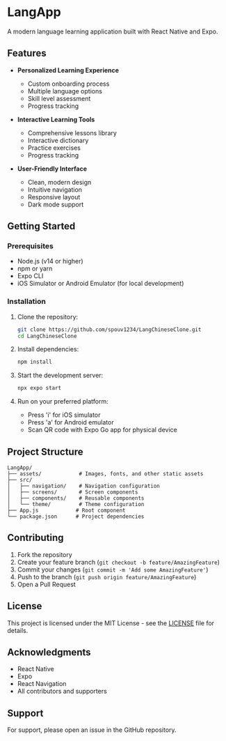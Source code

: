 # LangApp

A modern language learning application built with React Native and Expo.

## Features

- **Personalized Learning Experience**
  - Custom onboarding process
  - Multiple language options
  - Skill level assessment
  - Progress tracking

- **Interactive Learning Tools**
  - Comprehensive lessons library
  - Interactive dictionary
  - Practice exercises
  - Progress tracking

- **User-Friendly Interface**
  - Clean, modern design
  - Intuitive navigation
  - Responsive layout
  - Dark mode support

## Getting Started

### Prerequisites

- Node.js (v14 or higher)
- npm or yarn
- Expo CLI
- iOS Simulator or Android Emulator (for local development)

### Installation

1. Clone the repository:
   ```bash
   git clone https://github.com/spouv1234/LangChineseClone.git
   cd LangChineseClone
   ```

2. Install dependencies:
   ```bash
   npm install
   ```

3. Start the development server:
   ```bash
   npx expo start
   ```

4. Run on your preferred platform:
   - Press 'i' for iOS simulator
   - Press 'a' for Android emulator
   - Scan QR code with Expo Go app for physical device

## Project Structure

```
LangApp/
├── assets/            # Images, fonts, and other static assets
├── src/
│   ├── navigation/    # Navigation configuration
│   ├── screens/       # Screen components
│   ├── components/    # Reusable components
│   └── theme/         # Theme configuration
├── App.js            # Root component
└── package.json      # Project dependencies
```

## Contributing

1. Fork the repository
2. Create your feature branch (`git checkout -b feature/AmazingFeature`)
3. Commit your changes (`git commit -m 'Add some AmazingFeature'`)
4. Push to the branch (`git push origin feature/AmazingFeature`)
5. Open a Pull Request

## License

This project is licensed under the MIT License - see the [LICENSE](LICENSE) file for details.

## Acknowledgments

- React Native
- Expo
- React Navigation
- All contributors and supporters

## Support

For support, please open an issue in the GitHub repository.